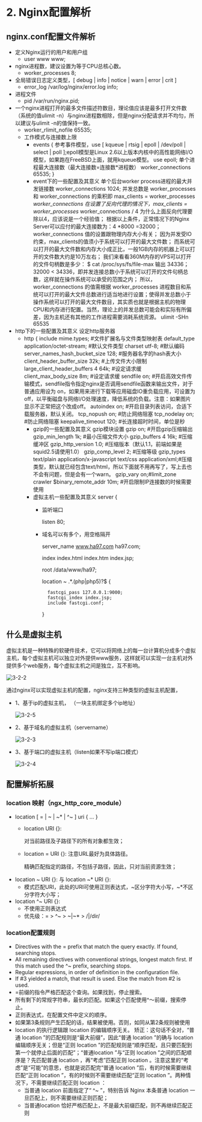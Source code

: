 # 2. Nginx配置解析



## nginx.conf配置文件解析

* 定义Nginx运行的用户和用户组
  * user www www;
* nginx进程数，建议设置为等于CPU总核心数。
  * worker\_processes 8;
* 全局错误日志定义类型，\[ debug \| info \| notice \| warn \| error \| crit \]
  * error\_log /var/log/nginx/error.log info;
* 进程文件
  * pid /var/run/nginx.pid;
* 一个nginx进程打开的最多文件描述符数目，理论值应该是最多打开文件数（系统的值ulimit -n）与nginx进程数相除，但是nginx分配请求并不均匀，所以建议与ulimit -n的值保持一致。
  * worker\_rlimit\_nofile 65535;
  * 工作模式与连接数上限
    * events { 参考事件模型，use \[ kqueue \| rtsig \| epoll \| /dev/poll \| select \| poll \];epoll模型是Linux 2.6以上版本内核中的高性能网络I/O模型，如果跑在FreeBSD上面，就用kqueue模型。 use epoll; 单个进程最大连接数（最大连接数=连接数\*进程数） worker\_connections 65535; }
    * event下的一些配置及其意义 单个后台worker process进程的最大并发链接数 worker\_connections 1024; 并发总数是 worker\_processes 和 worker\_connections 的乘积即 max\_clients = worker\_processes  _worker\_connections 在设置了反向代理的情况下，max\_clients = worker\_processes_  worker\_connections / 4 为什么上面反向代理要除以4，应该说是一个经验值； 根据以上条件，正常情况下的Nginx Server可以应付的最大连接数为：4 \*8000 =32000； worker\_connections 值的设置跟物理内存大小有关； 因为并发受IO约束，max\_clients的值须小于系统可以打开的最大文件数； 而系统可以打开的最大文件数和内存大小成正比，一般1GB内存的机器上可以打开的文件数大约是10万左右； 我们来看看360M内存的VPS可以打开的文件句柄数是多少： $ cat /proc/sys/fs/file-max 输出 34336； 32000 &lt; 34336，即并发连接总数小于系统可以打开的文件句柄总数，这样就在操作系统可以承受的范围之内； 所以，worker\_connections 的值需根据 worker\_processes 进程数目和系统可以打开的最大文件总数进行适当地进行设置；使得并发总数小于操作系统可以打开的最大文件数目，其实质也就是根据主机的物理CPU和内存进行配置。当然，理论上的并发总数可能会和实际有所偏差，因为主机还有其他的工作进程需要消耗系统资源。 ulimit -SHn 65535
* http下的一些配置及其意义 设定http服务器
  * http { include mime.types; \#文件扩展名与文件类型映射表 default\_type application/octet-stream; \#默认文件类型 charset utf-8; \#默认编码 server\_names\_hash\_bucket\_size 128; \#服务器名字的hash表大小 client\_header\_buffer\_size 32k; \#上传文件大小限制 large\_client\_header\_buffers 4 64k; \#设定请求缓 client\_max\_body\_size 8m; \#设定请求缓 sendfile on; \#开启高效文件传输模式，sendfile指令指定nginx是否调用sendfile函数来输出文件，对于普通应用设为 on，如果用来进行下载等应用磁盘IO重负载应用，可设置为off，以平衡磁盘与网络I/O处理速度，降低系统的负载。注意：如果图片显示不正常把这个改成off。 autoindex on; \#开启目录列表访问，合适下载服务器，默认关闭。 tcp\_nopush on; \#防止网络阻塞 tcp\_nodelay on; \#防止网络阻塞 keepalive\_timeout 120; \#长连接超时时间，单位是秒
    * gzip的一些配置及其意义 gzip模块设置 gzip on; \#开启gzip压缩输出 gzip\_min\_length 1k; \#最小压缩文件大小 gzip\_buffers 4 16k; \#压缩缓冲区 gzip\_http\_version 1.0; \#压缩版本（默认1.1，前端如果是squid2.5请使用1.0） gzip\_comp\_level 2; \#压缩等级 gzip\_types text/plain application/x-javascript text/css application/xml;\#压缩类型，默认就已经包含text/html，所以下面就不用再写了，写上去也不会有问题，但是会有一个warn。 gzip\_vary on;\#limit\_zone crawler $binary\_remote\_addr 10m; \#开启限制IP连接数的时候需要使用
    * 虚拟主机一些配置及其意义 server {
      * 监听端口

          listen 80;

      * 域名可以有多个，用空格隔开

          server\_name www.ha97.com ha97.com;

          index index.html index.htm index.jsp;

          root /data/www/ha97;

          location ~ .\*.\(php\|php5\)?$ {

        ```text
          fastcgi_pass 127.0.0.1:9000;
          fastcgi_index index.jsp;
          include fastcgi.conf;
        ```

          }

## 什么是虚拟主机

虚拟主机是一种特殊的软硬件技术，它可以将网络上的每一台计算机分成多个虚拟主机，每个虚拟主机可以独立对外提供www服务，这样就可以实现一台主机对外提供多个web服务，每个虚拟主机之间是独立，互不影响。

![3-2-2](http://pded8ke3e.bkt.clouddn.com/3-2-2.png)

通过nginx可以实现虚拟主机的配置，nginx支持三种类型的虚拟主机配置，

* 1、基于ip的虚拟主机， （一块主机绑定多个ip地址） 

  ![3-2-5](http://pded8ke3e.bkt.clouddn.com/3-2-5.png)

* 2、基于域名的虚拟主机（servername） 

  ![3-2-3](http://pded8ke3e.bkt.clouddn.com/3-2-3.png)

* 3、基于端口的虚拟主机（listen如果不写ip端口模式） 

  ![3-2-4](http://pded8ke3e.bkt.clouddn.com/3-2-4.png)

## 配置解析拓展

### location 映射（ngx\_http\_core\_module）

* location \[ = \| ~ \| ~\* \| ^~ \] uri { ... }
  * location URI {}:

      对当前路径及子路径下的所有对象都生效；

  * location = URI {}: 注意URL最好为具体路径。

     精确匹配指定的路径，不包括子路径，因此，只对当前资源生效；
* location ~ URI {}:  与  location ~\* URI {}:
  * 模式匹配URI，此处的URI可使用正则表达式，~区分字符大小写，~\*不区分字符大小写；
* location ^~ URI {}:
  * 不使用正则表达式
  * 优先级：= &gt; ^~ &gt; ~\|~\* &gt; /\|/dir/

### location配置规则

* Directives with the = prefix that match the query exactly. If found, searching stops.
* All remaining directives with conventional strings, longest match first. If this match used the ^~ prefix, searching stops.
* Regular expressions, in order of definition in the configuration file.
* If \#3 yielded a match, that result is used. Else the match from \#2 is used.
* =前缀的指令严格匹配这个查询。如果找到，停止搜索。
* 所有剩下的常规字符串，最长的匹配。如果这个匹配使用^〜前缀，搜索停止。
* 正则表达式，在配置文件中定义的顺序。
* 如果第3条规则产生匹配的话，结果被使用。否则，如同从第2条规则被使用
* location 的执行逻辑跟 location 的编辑顺序无关。 矫正：这句话不全对，“普通 location ”的匹配规则是“最大前缀”，因此“普通 location ”的确与 location 编辑顺序无关；但是“正则 location ”的匹配规则是“顺序匹配，且只要匹配到第一个就停止后面的匹配”；“普通location ”与“正则 location ”之间的匹配顺序是？先匹配普通 location ，再“考虑”匹配正则 location 。注意这里的“考虑”是“可能”的意思，也就是说匹配完“普通 location ”后，有的时候需要继续匹配“正则 location ”，有的时候则不需要继续匹配“正则 location ”。两种情况下，不需要继续匹配正则 location ：
  * 当普通 location 前面指定了“ ^~ ”，特别告诉 Nginx 本条普通 location 一旦匹配上，则不需要继续正则匹配；
  * 当普通location 恰好严格匹配上，不是最大前缀匹配，则不再继续匹配正则

